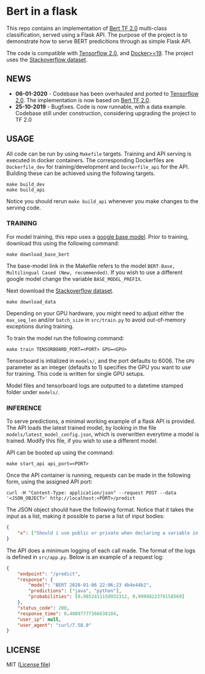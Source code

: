 # Bert in a flask
This repo contains an implementation of [Bert TF 2.0](https://github.com/kpe/bert-for-tf2) multi-class classification, served using a Flask API. The purpose of the project is to demonstrate how to serve BERT predicitions through as simple Flask API.

The code is compatible with [Tensorflow 2.0](https://www.tensorflow.org/versions/r2.0/api_docs/python/tf), and [Docker>=19](https://docs.docker.com/). The project uses the [Stackoverflow dataset](https://storage.googleapis.com/tensorflow-workshop-examples/stack-overflow-data.csv).
## NEWS
* **06-01-2020** - Codebase has been overhauled and ported to [Tensorflow 2.0](https://www.tensorflow.org/versions/r2.0/api_docs/python/tf). The implementation is now based on [Bert TF 2.0](https://github.com/kpe/bert-for-tf2).  
* **25-10-2019** - Bugfixes. Code is now runnable, with a data example. Codebase still under construction, considering upgrading the project to TF 2.0
## USAGE
All code can be run by using `Makefile` targets. Training and API serving is executed in docker containers. The corresponding Dockerfiles are `Dockerfile_dev` for training/development and `Dockerfile_api` for the API. Building these can be achieved using the following targets.
```Make
make build_dev
make build_api
```
Notice you should rerun `make build_api` whenever you make changes to the serving code.
### TRAINING
For model training, this repo uses a [google base model](https://github.com/google-research/bert). Prior to training, download this using the following command:
```Make
make download_base_bert
``` 
The base-model link in the Makefile refers to the model `BERT-Base, Multilingual Cased (New, recommended)`. If you wish to use a different google model change the variable `BASE_MODEL_PREFIX`. 

Next download the [Stackoverflow dataset](https://storage.googleapis.com/tensorflow-workshop-examples/stack-overflow-data.csv).

```Make
make download_data
```
Depending on your GPU hardware, you might need to adjust either the `max_seq_len` and/or `batch_size` in `src/train.py` to avoid out-of-memory exceptions during training.

To train the model run the following command:
```Make
make train TENSORBOARD_PORT=<PORT> GPU=<GPU>
```
Tensorboard is intialized in `models/`, and the port defaults to 6006. The `GPU` parameter as an integer (defaults to 1) specifies the GPU you want to use for training. This code is written for single GPU setups.

Model files and tensorboard logs are outputted to a datetime stamped folder under `models/`.
### INFERENCE
To serve predictions, a minimal working example of a flask API is provided. 
The API loads the latest trained model, by looking in the file `models/latest_model_config.json`, which is overwritten everytime a model is trained. Modify this file, if you wish to use a different model. 

API can be booted up using the command:
```Make
make start_api api_port=<PORT>
```

Once the API container is running, requests can be made in the following form, using the assigned API port:
```
curl -H "Content-Type: application/json" --request POST --data '<JSON_OBJECT>' http://localhost:<PORT>/predict
```
The JSON object should have the following format. Notice that it takes the input as a list, making it possible to parse a list of input bodies:
```json
{
    "x": ["Should i use public or private when declaring a variable in a class?", "I get an ImportError everytime i try to import a module in my main.py script"]
}
```
The API does a minimum logging of each call made. The format of the logs is defined in `src/app.py`. Below is an example of a request log:
```json
{
    "endpoint": "/predict", 
    "response": {   
        "model": "BERT 2020-01-06 22:06:23 4b4e44b2", 
        "predictions": ["java", "python"], 
        "probabilities": [0.9852411150932312, 0.9999822378158569]
    }, 
    "status_code": 200, 
    "response_time": 0.48097777366638184, 
    "user_ip": null, 
    "user_agent": "curl/7.58.0"
}
```
## LICENSE
MIT ([License file](LICENSE))